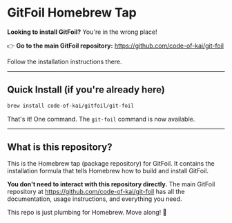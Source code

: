 # GitFoil Homebrew Tap

**Looking to install GitFoil?** You're in the wrong place!

👉 **Go to the main GitFoil repository:** https://github.com/code-of-kai/git-foil

Follow the installation instructions there.

---

## Quick Install (if you're already here)

```bash
brew install code-of-kai/gitfoil/git-foil
```

That's it! One command. The `git-foil` command is now available.

---

## What is this repository?

This is the Homebrew tap (package repository) for GitFoil. It contains the installation formula that tells Homebrew how to build and install GitFoil.

**You don't need to interact with this repository directly.** The main GitFoil repository at https://github.com/code-of-kai/git-foil has all the documentation, usage instructions, and everything you need.

This repo is just plumbing for Homebrew. Move along! 🚀
